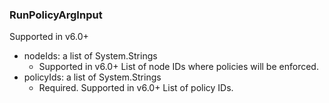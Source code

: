 ### RunPolicyArgInput
Supported in v6.0+

- nodeIds: a list of System.Strings
  - Supported in v6.0+
      List of node IDs where policies will be enforced.
- policyIds: a list of System.Strings
  - Required. Supported in v6.0+
      List of policy IDs.
